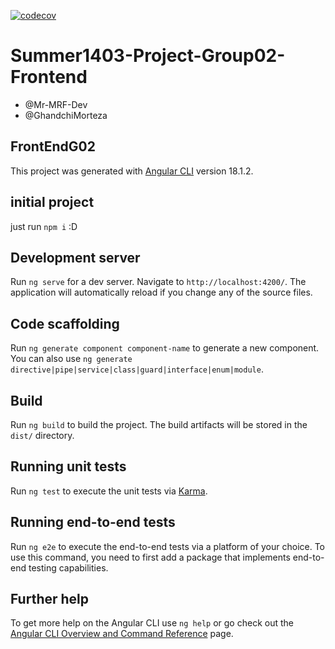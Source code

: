 [![codecov](https://codecov.io/gh/Star-Academy/Summer1403-Project-Group02-Frontend/graph/badge.svg?token=S3RGPY11GL)](https://codecov.io/gh/Star-Academy/Summer1403-Project-Group02-Frontend)
# Summer1403-Project-Group02-Frontend

- @Mr-MRF-Dev
- @GhandchiMorteza

## FrontEndG02

This project was generated with [Angular CLI](https://github.com/angular/angular-cli) version 18.1.2.

## initial project

just run `npm i` :D

## Development server

Run `ng serve` for a dev server. Navigate to `http://localhost:4200/`. The application will automatically reload if you change any of the source files.

## Code scaffolding

Run `ng generate component component-name` to generate a new component. You can also use `ng generate directive|pipe|service|class|guard|interface|enum|module`.

## Build

Run `ng build` to build the project. The build artifacts will be stored in the `dist/` directory.

## Running unit tests

Run `ng test` to execute the unit tests via [Karma](https://karma-runner.github.io).

## Running end-to-end tests

Run `ng e2e` to execute the end-to-end tests via a platform of your choice. To use this command, you need to first add a package that implements end-to-end testing capabilities.

## Further help

To get more help on the Angular CLI use `ng help` or go check out the [Angular CLI Overview and Command Reference](https://angular.dev/tools/cli) page.
